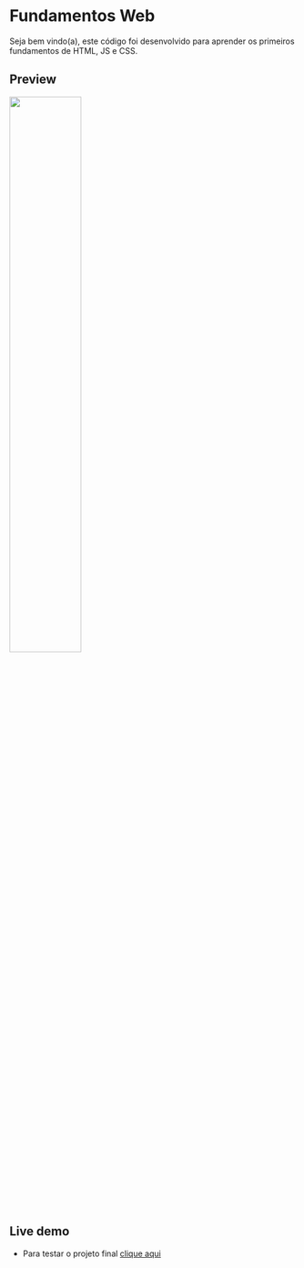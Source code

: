 # Fundamentos Web

Seja bem vindo(a), este código foi desenvolvido para aprender os primeiros fundamentos de HTML, JS e CSS. 


## Preview
<img width=50% src="./static/img/tic_toc_demo.gif">


## Live demo
- Para testar o projeto final [clique aqui](https://fundamentos-5jwo42qld-jezebel1990.vercel.app/)
